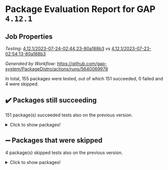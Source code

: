 # Package Evaluation Report for GAP `4.12.1`

## Job Properties

*Testing:* [4.12.1/2023-07-24-02:44:23-80a188b3](https://github.com/gap-system/PackageDistro/blob/data/reports/4.12.1/2023-07-24-02:44:23-80a188b3) vs [4.12.1/2023-07-23-02:54:13-80a188b3](https://github.com/gap-system/PackageDistro/blob/data/reports/4.12.1/2023-07-23-02:54:13-80a188b3)

*Generated by Workflow:* https://github.com/gap-system/PackageDistro/actions/runs/5640069978

In total, 155 packages were tested, out of which 151 succeeded, 0 failed and 4 were skipped.

## :heavy_check_mark: Packages still succeeding

151 package(s) succeeded tests also on the previous version.
<details><summary>Click to show packages!</summary>

- 4ti2interface 2023.02-04 [(success)](https://github.com/gap-system/PackageDistro/actions/runs/5640069978/job/15276348706)
- ace 5.6.2 [(success)](https://github.com/gap-system/PackageDistro/actions/runs/5640069978/job/15276348855)
- aclib 1.3.2 [(success)](https://github.com/gap-system/PackageDistro/actions/runs/5640069978/job/15276348988)
- agt 0.3.1 [(success)](https://github.com/gap-system/PackageDistro/actions/runs/5640069978/job/15276349116)
- alnuth 3.2.1 [(success)](https://github.com/gap-system/PackageDistro/actions/runs/5640069978/job/15276349265)
- anupq 3.3.0 [(success)](https://github.com/gap-system/PackageDistro/actions/runs/5640069978/job/15276349391)
- atlasrep 2.1.6 [(success)](https://github.com/gap-system/PackageDistro/actions/runs/5640069978/job/15276349529)
- autodoc 2023.06.19 [(success)](https://github.com/gap-system/PackageDistro/actions/runs/5640069978/job/15276349662)
- automata 1.15 [(success)](https://github.com/gap-system/PackageDistro/actions/runs/5640069978/job/15276349775)
- automgrp 1.3.2 [(success)](https://github.com/gap-system/PackageDistro/actions/runs/5640069978/job/15276349896)
- autpgrp 1.11 [(success)](https://github.com/gap-system/PackageDistro/actions/runs/5640069978/job/15276350015)
- cap 2023.07-06 [(success)](https://github.com/gap-system/PackageDistro/actions/runs/5640069978/job/15276350148)
- caratinterface 2.3.5 [(success)](https://github.com/gap-system/PackageDistro/actions/runs/5640069978/job/15276350260)
- cddinterface 2022.11.01 [(success)](https://github.com/gap-system/PackageDistro/actions/runs/5640069978/job/15276350395)
- circle 1.6.6 [(success)](https://github.com/gap-system/PackageDistro/actions/runs/5640069978/job/15276350531)
- classicpres 1.22 [(success)](https://github.com/gap-system/PackageDistro/actions/runs/5640069978/job/15276350653)
- cohomolo 1.6.11 [(success)](https://github.com/gap-system/PackageDistro/actions/runs/5640069978/job/15276350780)
- congruence 1.2.5 [(success)](https://github.com/gap-system/PackageDistro/actions/runs/5640069978/job/15276350910)
- corelg 1.56 [(success)](https://github.com/gap-system/PackageDistro/actions/runs/5640069978/job/15276351056)
- crime 1.6 [(success)](https://github.com/gap-system/PackageDistro/actions/runs/5640069978/job/15276351226)
- crisp 1.4.6 [(success)](https://github.com/gap-system/PackageDistro/actions/runs/5640069978/job/15276351383)
- crypting 0.10.4 [(success)](https://github.com/gap-system/PackageDistro/actions/runs/5640069978/job/15276351556)
- cryst 4.1.26 [(success)](https://github.com/gap-system/PackageDistro/actions/runs/5640069978/job/15276351706)
- crystcat 1.1.10 [(success)](https://github.com/gap-system/PackageDistro/actions/runs/5640069978/job/15276351852)
- ctbllib 1.3.6 [(success)](https://github.com/gap-system/PackageDistro/actions/runs/5640069978/job/15276351998)
- cubefree 1.19 [(success)](https://github.com/gap-system/PackageDistro/actions/runs/5640069978/job/15276352135)
- curlinterface 2.3.2 [(success)](https://github.com/gap-system/PackageDistro/actions/runs/5640069978/job/15276352255)
- cvec 2.8.1 [(success)](https://github.com/gap-system/PackageDistro/actions/runs/5640069978/job/15276352410)
- datastructures 0.3.0 [(success)](https://github.com/gap-system/PackageDistro/actions/runs/5640069978/job/15276352560)
- deepthought 1.0.6 [(success)](https://github.com/gap-system/PackageDistro/actions/runs/5640069978/job/15276352697)
- design 1.8 [(success)](https://github.com/gap-system/PackageDistro/actions/runs/5640069978/job/15276352844)
- difsets 2.3.1 [(success)](https://github.com/gap-system/PackageDistro/actions/runs/5640069978/job/15276352993)
- digraphs 1.6.2 [(success)](https://github.com/gap-system/PackageDistro/actions/runs/5640069978/job/15276353113)
- edim 1.3.7 [(success)](https://github.com/gap-system/PackageDistro/actions/runs/5640069978/job/15276353235)
- example 4.3.4 [(success)](https://github.com/gap-system/PackageDistro/actions/runs/5640069978/job/15276353368)
- examplesforhomalg 2023.02-04 [(success)](https://github.com/gap-system/PackageDistro/actions/runs/5640069978/job/15276353518)
- factint 1.6.3 [(success)](https://github.com/gap-system/PackageDistro/actions/runs/5640069978/job/15276353658)
- ferret 1.0.9 [(success)](https://github.com/gap-system/PackageDistro/actions/runs/5640069978/job/15276353827)
- fga 1.5.0 [(success)](https://github.com/gap-system/PackageDistro/actions/runs/5640069978/job/15276353960)
- fining 1.5.5 [(success)](https://github.com/gap-system/PackageDistro/actions/runs/5640069978/job/15276354091)
- float 1.0.3 [(success)](https://github.com/gap-system/PackageDistro/actions/runs/5640069978/job/15276354213)
- format 1.4.3 [(success)](https://github.com/gap-system/PackageDistro/actions/runs/5640069978/job/15276354365)
- forms 1.2.9 [(success)](https://github.com/gap-system/PackageDistro/actions/runs/5640069978/job/15276354503)
- fplsa 1.2.6 [(success)](https://github.com/gap-system/PackageDistro/actions/runs/5640069978/job/15276354624)
- fr 2.4.12 [(success)](https://github.com/gap-system/PackageDistro/actions/runs/5640069978/job/15276354767)
- francy 2.0.3 [(success)](https://github.com/gap-system/PackageDistro/actions/runs/5640069978/job/15276354908)
- fwtree 1.3 [(success)](https://github.com/gap-system/PackageDistro/actions/runs/5640069978/job/15276355027)
- gapdoc 1.6.6 [(success)](https://github.com/gap-system/PackageDistro/actions/runs/5640069978/job/15276355133)
- gauss 2023.02-04 [(success)](https://github.com/gap-system/PackageDistro/actions/runs/5640069978/job/15276355220)
- gaussforhomalg 2023.02-04 [(success)](https://github.com/gap-system/PackageDistro/actions/runs/5640069978/job/15276355342)
- gbnp 1.0.5 [(success)](https://github.com/gap-system/PackageDistro/actions/runs/5640069978/job/15276355478)
- generalizedmorphismsforcap 2023.03-01 [(success)](https://github.com/gap-system/PackageDistro/actions/runs/5640069978/job/15276355612)
- genss 1.6.8 [(success)](https://github.com/gap-system/PackageDistro/actions/runs/5640069978/job/15276355720)
- gradedmodules 2023.02-04 [(success)](https://github.com/gap-system/PackageDistro/actions/runs/5640069978/job/15276355824)
- gradedringforhomalg 2023.02-04 [(success)](https://github.com/gap-system/PackageDistro/actions/runs/5640069978/job/15276355928)
- grape 4.9.0 [(success)](https://github.com/gap-system/PackageDistro/actions/runs/5640069978/job/15276356042)
- groupoids 1.73 [(success)](https://github.com/gap-system/PackageDistro/actions/runs/5640069978/job/15276356154)
- grpconst 2.6.4 [(success)](https://github.com/gap-system/PackageDistro/actions/runs/5640069978/job/15276356273)
- guarana 0.96.3 [(success)](https://github.com/gap-system/PackageDistro/actions/runs/5640069978/job/15276356392)
- guava 3.18 [(success)](https://github.com/gap-system/PackageDistro/actions/runs/5640069978/job/15276356507)
- hap 1.56 [(success)](https://github.com/gap-system/PackageDistro/actions/runs/5640069978/job/15276356604)
- hapcryst 0.1.15 [(success)](https://github.com/gap-system/PackageDistro/actions/runs/5640069978/job/15276356714)
- hecke 1.5.3 [(success)](https://github.com/gap-system/PackageDistro/actions/runs/5640069978/job/15276356834)
- help 3.5 [(success)](https://github.com/gap-system/PackageDistro/actions/runs/5640069978/job/15276356939)
- homalg 2023.02-05 [(success)](https://github.com/gap-system/PackageDistro/actions/runs/5640069978/job/15276357027)
- homalgtocas 2023.02-04 [(success)](https://github.com/gap-system/PackageDistro/actions/runs/5640069978/job/15276357114)
- idrel 2.45 [(success)](https://github.com/gap-system/PackageDistro/actions/runs/5640069978/job/15276357209)
- images 1.3.1 [(success)](https://github.com/gap-system/PackageDistro/actions/runs/5640069978/job/15276357318)
- intpic 0.3.0 [(success)](https://github.com/gap-system/PackageDistro/actions/runs/5640069978/job/15276357409)
- io 4.8.1 [(success)](https://github.com/gap-system/PackageDistro/actions/runs/5640069978/job/15276357503)
- io_forhomalg 2023.02-04 [(success)](https://github.com/gap-system/PackageDistro/actions/runs/5640069978/job/15276357603)
- irredsol 1.4.4 [(success)](https://github.com/gap-system/PackageDistro/actions/runs/5640069978/job/15276357703)
- json 2.1.1 [(success)](https://github.com/gap-system/PackageDistro/actions/runs/5640069978/job/15276357798)
- jupyterkernel 1.5.0 [(success)](https://github.com/gap-system/PackageDistro/actions/runs/5640069978/job/15276357900)
- jupyterviz 1.5.6 [(success)](https://github.com/gap-system/PackageDistro/actions/runs/5640069978/job/15276357983)
- kan 1.35 [(success)](https://github.com/gap-system/PackageDistro/actions/runs/5640069978/job/15276358085)
- kbmag 1.5.11 [(success)](https://github.com/gap-system/PackageDistro/actions/runs/5640069978/job/15276358190)
- laguna 3.9.6 [(success)](https://github.com/gap-system/PackageDistro/actions/runs/5640069978/job/15276358283)
- liealgdb 2.2.1 [(success)](https://github.com/gap-system/PackageDistro/actions/runs/5640069978/job/15276358394)
- liepring 2.8 [(success)](https://github.com/gap-system/PackageDistro/actions/runs/5640069978/job/15276358481)
- liering 2.4.2 [(success)](https://github.com/gap-system/PackageDistro/actions/runs/5640069978/job/15276358590)
- linearalgebraforcap 2023.06-02 [(success)](https://github.com/gap-system/PackageDistro/actions/runs/5640069978/job/15276358679)
- localizeringforhomalg 2023.02-04 [(success)](https://github.com/gap-system/PackageDistro/actions/runs/5640069978/job/15276358796)
- loops 3.4.3 [(success)](https://github.com/gap-system/PackageDistro/actions/runs/5640069978/job/15276358886)
- lpres 1.0.3 [(success)](https://github.com/gap-system/PackageDistro/actions/runs/5640069978/job/15276358972)
- majoranaalgebras 1.5.1 [(success)](https://github.com/gap-system/PackageDistro/actions/runs/5640069978/job/15276359085)
- mapclass 1.4.6 [(success)](https://github.com/gap-system/PackageDistro/actions/runs/5640069978/job/15276359208)
- matgrp 0.70 [(success)](https://github.com/gap-system/PackageDistro/actions/runs/5640069978/job/15276359304)
- matricesforhomalg 2023.02-04 [(success)](https://github.com/gap-system/PackageDistro/actions/runs/5640069978/job/15276359400)
- modisom 2.5.4 [(success)](https://github.com/gap-system/PackageDistro/actions/runs/5640069978/job/15276359497)
- modulepresentationsforcap 2023.06-02 [(success)](https://github.com/gap-system/PackageDistro/actions/runs/5640069978/job/15276359585)
- modules 2023.02-04 [(success)](https://github.com/gap-system/PackageDistro/actions/runs/5640069978/job/15276359679)
- monoidalcategories 2023.05-03 [(success)](https://github.com/gap-system/PackageDistro/actions/runs/5640069978/job/15276359757)
- nconvex 2022.09-01 [(success)](https://github.com/gap-system/PackageDistro/actions/runs/5640069978/job/15276359834)
- nilmat 1.4.2 [(success)](https://github.com/gap-system/PackageDistro/actions/runs/5640069978/job/15276359951)
- nock 1.5 [(success)](https://github.com/gap-system/PackageDistro/actions/runs/5640069978/job/15276360044)
- normalizinterface 1.3.6 [(success)](https://github.com/gap-system/PackageDistro/actions/runs/5640069978/job/15276360132)
- nq 2.5.10 [(success)](https://github.com/gap-system/PackageDistro/actions/runs/5640069978/job/15276360220)
- numericalsgps 1.3.1 [(success)](https://github.com/gap-system/PackageDistro/actions/runs/5640069978/job/15276360327)
- openmath 11.5.3 [(success)](https://github.com/gap-system/PackageDistro/actions/runs/5640069978/job/15276360417)
- orb 4.9.0 [(success)](https://github.com/gap-system/PackageDistro/actions/runs/5640069978/job/15276360528)
- packagemanager 1.4.1 [(success)](https://github.com/gap-system/PackageDistro/actions/runs/5640069978/job/15276360622)
- patternclass 2.4.3 [(success)](https://github.com/gap-system/PackageDistro/actions/runs/5640069978/job/15276360727)
- permut 2.0.4 [(success)](https://github.com/gap-system/PackageDistro/actions/runs/5640069978/job/15276360824)
- polenta 1.3.10 [(success)](https://github.com/gap-system/PackageDistro/actions/runs/5640069978/job/15276360942)
- polymaking 0.8.6 [(success)](https://github.com/gap-system/PackageDistro/actions/runs/5640069978/job/15276361058)
- primgrp 3.4.4 [(success)](https://github.com/gap-system/PackageDistro/actions/runs/5640069978/job/15276361173)
- profiling 2.5.4 [(success)](https://github.com/gap-system/PackageDistro/actions/runs/5640069978/job/15276361270)
- qpa 1.34 [(success)](https://github.com/gap-system/PackageDistro/actions/runs/5640069978/job/15276361378)
- quagroup 1.8.3 [(success)](https://github.com/gap-system/PackageDistro/actions/runs/5640069978/job/15276361482)
- radiroot 2.9 [(success)](https://github.com/gap-system/PackageDistro/actions/runs/5640069978/job/15276361586)
- rcwa 4.7.1 [(success)](https://github.com/gap-system/PackageDistro/actions/runs/5640069978/job/15276361706)
- rds 1.8 [(success)](https://github.com/gap-system/PackageDistro/actions/runs/5640069978/job/15276361831)
- recog 1.4.2 [(success)](https://github.com/gap-system/PackageDistro/actions/runs/5640069978/job/15276361923)
- repndecomp 1.3.0 [(success)](https://github.com/gap-system/PackageDistro/actions/runs/5640069978/job/15276362042)
- repsn 3.1.1 [(success)](https://github.com/gap-system/PackageDistro/actions/runs/5640069978/job/15276362133)
- resclasses 4.7.3 [(success)](https://github.com/gap-system/PackageDistro/actions/runs/5640069978/job/15276362217)
- ringsforhomalg 2023.02-05 [(success)](https://github.com/gap-system/PackageDistro/actions/runs/5640069978/job/15276362335)
- sco 2023.02-04 [(success)](https://github.com/gap-system/PackageDistro/actions/runs/5640069978/job/15276362437)
- scscp 2.4.1 [(success)](https://github.com/gap-system/PackageDistro/actions/runs/5640069978/job/15276362538)
- semigroups 5.2.1 [(success)](https://github.com/gap-system/PackageDistro/actions/runs/5640069978/job/15276362640)
- sglppow 2.3 [(success)](https://github.com/gap-system/PackageDistro/actions/runs/5640069978/job/15276362748)
- sgpviz 0.999.5 [(success)](https://github.com/gap-system/PackageDistro/actions/runs/5640069978/job/15276362852)
- simpcomp 2.1.14 [(success)](https://github.com/gap-system/PackageDistro/actions/runs/5640069978/job/15276362945)
- singular 2023.02.09 [(success)](https://github.com/gap-system/PackageDistro/actions/runs/5640069978/job/15276363034)
- sl2reps 1.1 [(success)](https://github.com/gap-system/PackageDistro/actions/runs/5640069978/job/15276363156)
- sla 1.5.3 [(success)](https://github.com/gap-system/PackageDistro/actions/runs/5640069978/job/15276363256)
- smallgrp 1.5.3 [(success)](https://github.com/gap-system/PackageDistro/actions/runs/5640069978/job/15276363383)
- smallsemi 0.6.13 [(success)](https://github.com/gap-system/PackageDistro/actions/runs/5640069978/job/15276363513)
- sonata 2.9.6 [(success)](https://github.com/gap-system/PackageDistro/actions/runs/5640069978/job/15276363640)
- sophus 1.27 [(success)](https://github.com/gap-system/PackageDistro/actions/runs/5640069978/job/15276363765)
- spinsym 1.5.2 [(success)](https://github.com/gap-system/PackageDistro/actions/runs/5640069978/job/15276363897)
- standardff 0.9.4 [(success)](https://github.com/gap-system/PackageDistro/actions/runs/5640069978/job/15276364025)
- symbcompcc 1.3.2 [(success)](https://github.com/gap-system/PackageDistro/actions/runs/5640069978/job/15276364153)
- thelma 1.3 [(success)](https://github.com/gap-system/PackageDistro/actions/runs/5640069978/job/15276364272)
- tomlib 1.2.9 [(success)](https://github.com/gap-system/PackageDistro/actions/runs/5640069978/job/15276364396)
- toolsforhomalg 2023.05-01 [(success)](https://github.com/gap-system/PackageDistro/actions/runs/5640069978/job/15276364534)
- toric 1.9.5 [(success)](https://github.com/gap-system/PackageDistro/actions/runs/5640069978/job/15276364651)
- toricvarieties 2022.07.13 [(success)](https://github.com/gap-system/PackageDistro/actions/runs/5640069978/job/15276364750)
- transgrp 3.6.4 [(success)](https://github.com/gap-system/PackageDistro/actions/runs/5640069978/job/15276364885)
- ugaly 4.1.3 [(success)](https://github.com/gap-system/PackageDistro/actions/runs/5640069978/job/15276365012)
- unipot 1.5 [(success)](https://github.com/gap-system/PackageDistro/actions/runs/5640069978/job/15276365146)
- unitlib 4.2.0 [(success)](https://github.com/gap-system/PackageDistro/actions/runs/5640069978/job/15276365289)
- utils 0.82 [(success)](https://github.com/gap-system/PackageDistro/actions/runs/5640069978/job/15276365417)
- uuid 0.7 [(success)](https://github.com/gap-system/PackageDistro/actions/runs/5640069978/job/15276365552)
- walrus 0.9991 [(success)](https://github.com/gap-system/PackageDistro/actions/runs/5640069978/job/15276365674)
- wedderga 4.10.4 [(success)](https://github.com/gap-system/PackageDistro/actions/runs/5640069978/job/15276365784)
- xmod 2.91 [(success)](https://github.com/gap-system/PackageDistro/actions/runs/5640069978/job/15276365897)
- xmodalg 1.23 [(success)](https://github.com/gap-system/PackageDistro/actions/runs/5640069978/job/15276366014)
- yangbaxter 0.10.3 [(success)](https://github.com/gap-system/PackageDistro/actions/runs/5640069978/job/15276366136)
- zeromqinterface 0.14 [(success)](https://github.com/gap-system/PackageDistro/actions/runs/5640069978/job/15276366238)
</details>

## :heavy_minus_sign: Packages that were skipped

4 package(s) skipped tests also on the previous version.
<details><summary>Click to show packages!</summary>

- browse 1.8.21 [(skipped)](https://github.com/gap-system/PackageDistro/actions/runs/5640069978/job/15276144606)
- itc 1.5.1 [(skipped)](https://github.com/gap-system/PackageDistro/actions/runs/5640069978/job/15276144606)
- polycyclic 2.16 [(skipped)](https://github.com/gap-system/PackageDistro/actions/runs/5640069978/job/15276144606)
- xgap 4.31 [(skipped)](https://github.com/gap-system/PackageDistro/actions/runs/5640069978/job/15276144606)
</details>

